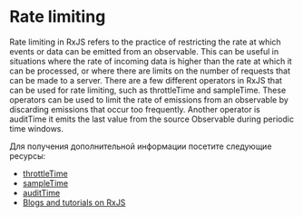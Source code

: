 # Rate limiting

Rate limiting in RxJS refers to the practice of restricting the rate at which events or data can be emitted from an observable. This can be useful in situations where the rate of incoming data is higher than the rate at which it can be processed, or where there are limits on the number of requests that can be made to a server. There are a few different operators in RxJS that can be used for rate limiting, such as throttleTime and sampleTime. These operators can be used to limit the rate of emissions from an observable by discarding emissions that occur too frequently. Another operator is auditTime it emits the last value from the source Observable during periodic time windows.

Для получения дополнительной информации посетите следующие ресурсы:

- [throttleTime](https://rxjs.dev/api/operators/throttleTime)
- [sampleTime](https://rxjs.dev/api/operators/sampleTime)
- [auditTime](https://rxjs.dev/api/operators/auditTime)
- [Blogs and tutorials on RxJS](https://blog.angular-university.io/rxjs-better-performance-with-the-rxjs-audittime-operator/)
